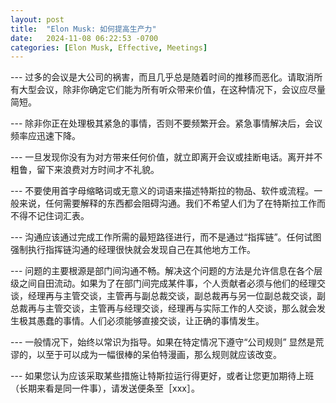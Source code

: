 ```yaml
---
layout: post
title:  "Elon Musk: 如何提高生产力"
date:   2024-11-08 06:22:53 -0700
categories: [Elon Musk, Effective, Meetings]
---
```


--- 过多的会议是大公司的祸害，而且几乎总是随着时间的推移而恶化。请取消所有大型会议，除非你确定它们能为所有听众带来价值，在这种情况下，会议应尽量简短。

--- 除非你正在处理极其紧急的事情，否则不要频繁开会。紧急事情解决后，会议频率应迅速下降。

--- 一旦发现你没有为对方带来任何价值，就立即离开会议或挂断电话。离开并不粗鲁，留下来浪费对方时间才不礼貌。

--- 不要使用首字母缩略词或无意义的词语来描述特斯拉的物品、软件或流程。一般来说，任何需要解释的东西都会阻碍沟通。我们不希望人们为了在特斯拉工作而不得不记住词汇表。

--- 沟通应该通过完成工作所需的最短路径进行，而不是通过“指挥链”。任何试图强制执行指挥链沟通的经理很快就会发现自己在其他地方工作。

--- 问题的主要根源是部门间沟通不畅。解决这个问题的方法是允许信息在各个层级之间自田流动。如果为了在部门间完成某件事，个人贡献者必须与他们的经理交谈，经理再与主管交谈，主管再与副总裁交谈，副总裁再与另一位副总裁交谈，副总裁再与主管交谈，主管再与经理交谈，经理再与实际工作的人交谈，那么就会发生极其愚蠢的事情。人们必须能够直接交谈，让正确的事情发生。

--- 一般情况下，始终以常识为指导。如果在特定情况下遵守“公司规则” 显然是荒谬的，以至于可以成为一幅很棒的呆伯特漫画，那么规则就应该改变。

--- 如果您认为应该采取某些措施让特斯拉运行得更好，或者让您更加期待上班（长期来看是同一件事），请发送便条至［xxx］。